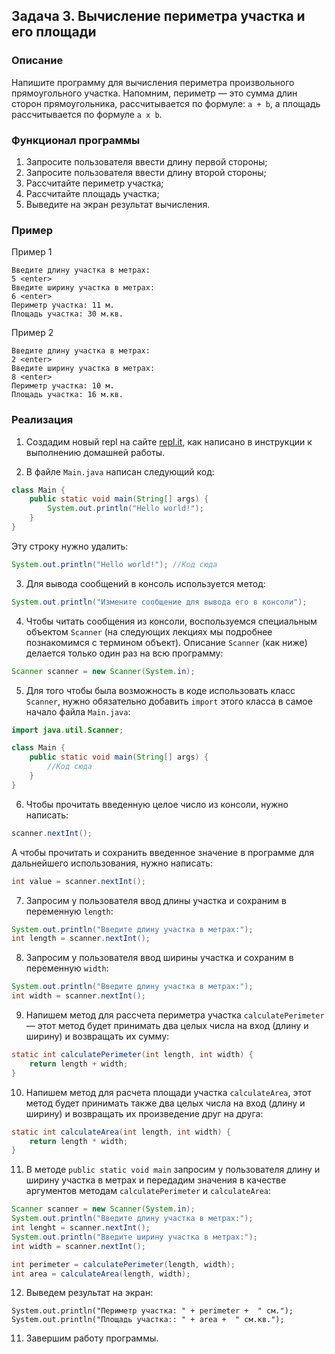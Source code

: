 ## Задача 3. Вычисление периметра участка и его площади

### Описание
Напишите программу для вычисления периметра произвольного прямоугольного участка.
Напомним, периметр — это сумма длин сторон прямоугольника, рассчитывается по формуле: `a + b`,
а площадь рассчитывается по формуле `a x b`.

### Функционал программы
1. Запросите пользователя ввести длину первой стороны;
2. Запросите пользователя ввести длину второй стороны;
3. Рассчитайте периметр участка;
4. Рассчитайте площадь участка;
5. Выведите на экран результат вычисления.

### Пример
Пример 1

```
Введите длину участка в метрах:
5 <enter>
Введите ширину участка в метрах:
6 <enter>
Периметр участка: 11 м.
Площадь участка: 30 м.кв.
```


Пример 2
```
Введите длину участка в метрах:
2 <enter>
Введите ширину участка в метрах:
8 <enter>
Периметр участка: 10 м.
Площадь участка: 16 м.кв.
```

### Реализация

1. Создадим новый repl на сайте [repl.it](https://repl.it/repls), как написано в инструкции к выполнению домашней работы.

2. В файле `Main.java` написан следующий код:

```java
class Main {
    public static void main(String[] args) {
        System.out.println("Hello world!");
    }
}
``` 

Эту строку нужно удалить:

```java
System.out.println("Hello world!"); //Код сюда
```

3. Для вывода сообщений в консоль используется метод:

```java
System.out.println("Измените сообщение для вывода его в консоли");
```

4. Чтобы читать сообщения из консоли, воспользуемся специальным объектом `Scanner` (на следующих лекциях
мы подробнее познакомимся с термином объект). Описание `Scanner` (как ниже) делается только один раз на всю программу:

```java
Scanner scanner = new Scanner(System.in);
```

5. Для того чтобы была возможность в коде использовать класс `Scanner`, нужно обязательно добавить `import` этого класса 
в самое начало файла `Main.java`:

```java
import java.util.Scanner;

class Main {
    public static void main(String[] args) {
        //Код сюда
    }
}
 ```

6. Чтобы прочитать введенную целое число из консоли, нужно написать:

```java
scanner.nextInt();
```

А чтобы прочитать и сохранить введенное значение в программе для дальнейшего использования, нужно написать:

```java
int value = scanner.nextInt();
```
7. Запросим у пользователя ввод длины участка и сохраним в переменную `length`:

```java
System.out.println("Введите длину участка в метрах:");
int length = scanner.nextInt();
```
8. Запросим у пользователя ввод ширины участка и сохраним в переменную `width`:

```java
System.out.println("Введите длину участка в метрах:");
int width = scanner.nextInt();
```
9. Напишем метод для рассчета периметра участка `calculatePerimeter` — этот метод будет принимать два целых числа на вход
(длину и ширину) и возвращать их сумму:

```java
static int calculatePerimeter(int length, int width) {
    return length + width;
}
```

10. Напишем метод для расчета площади участка `calculateArea`, этот метод будет принимать также два целых числа на вход
(длину и ширину) и возвращать их произведение друг на друга:

```java
static int calculateArea(int length, int width) {
    return length * width;
}
``` 

11. В методе `public static void main` запросим у пользователя длину и ширину участка в метрах и передадим значения
в качестве аргументов методам `calculatePerimeter` и `calculateArea`:

```java
Scanner scanner = new Scanner(System.in);
System.out.println("Введите длину участка в метрах:");
int lenght = scanner.nextInt();
System.out.println("Введите ширину участка в метрах:");
int width = scanner.nextInt();

int perimeter = calculatePerimeter(length, width);
int area = calculateArea(length, width);
``` 

12. Выведем результат на экран:

```
System.out.println("Периметр участка: " + perimeter +  " см.");
System.out.println("Площадь участка:: " + area +  " см.кв.");
```

11. Завершим работу программы.

